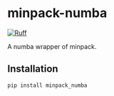 # minpack-numba

[![Ruff](https://img.shields.io/endpoint?url=https://raw.githubusercontent.com/astral-sh/ruff/main/assets/badge/v2.json)](https://github.com/astral-sh/ruff)

A numba wrapper of minpack.

## Installation

```shell
pip install minpack_numba
```
